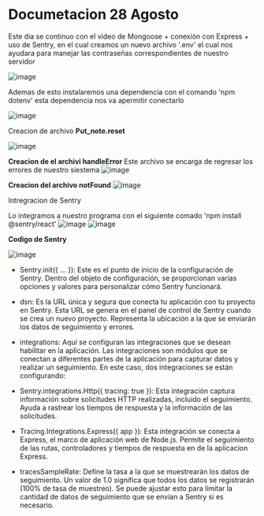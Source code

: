 # Documetacion 28 Agosto 

Este dia se continuo con el video de Mongoose + conexión con Express + uso de Sentry, en el cual creamos un nuevo archivo '.env' el cual nos ayudara para manejar las contraseñas correspondientes de nuestro servidor 

![image](https://github.com/Reivaq/Practicas/assets/140466947/8a7806db-2f2a-4f9d-9f19-523812daea4e)

Ademas de esto instalaremos una dependencia con el comando 'npm dotenv' esta dependencia nos va apermitir conectarlo 


![image](https://github.com/Reivaq/Practicas/assets/140466947/534202a9-6aa6-459f-935d-a704ad75d2dc)

Creacion de archivo **Put_note.reset**

![image](https://github.com/Reivaq/Practicas/assets/140466947/9c42b229-8a33-4a7e-a338-af5c65e812c6)

**Creacion de el archivi handleError**
Este archivo se encarga de regresar los errores de nuestro siestema 
![image](https://github.com/Reivaq/Practicas/assets/140466947/e071391d-04af-4b31-92e7-29a30077052f)

**Creacion del archivo notFound**
![image](https://github.com/Reivaq/Practicas/assets/140466947/9d57253c-9677-4775-bd60-ba771492adca)


Intregracion de Sentry 

Lo integramos a nuestro programa con el siguiente comado 'npm install @sentry/react'
![image](https://github.com/Reivaq/Practicas/assets/140466947/c5c91383-e967-4fba-bf6e-91cfdeed5b87)
![image](https://github.com/Reivaq/Practicas/assets/140466947/047d4304-4307-4821-8da7-776a5b9ac95e)

**Codigo de Sentry**

![image](https://github.com/Reivaq/Practicas/assets/140466947/0796644a-7d16-4563-8e4d-a3f7c8d1750b)
* Sentry.init({ ... }): Este es el punto de inicio de la configuración de Sentry. Dentro del objeto de configuración, se proporcionan varias opciones y valores para personalizar cómo Sentry funcionará.

* dsn: Es la URL única y segura que conecta tu aplicación con tu proyecto en Sentry. Esta URL se genera en el panel de control de Sentry cuando se crea un nuevo proyecto. Representa la ubicación a la que se enviarán los datos de seguimiento y errores.

* integrations: Aquí se configuran las integraciones que se desean habilitar en la aplicación. Las integraciones son módulos que se conectan a diferentes partes de la aplicación para capturar datos y realizar un seguimiento. En este caso, dos integraciones se están configurando:

* Sentry.integrations.Http({ tracing: true }): Esta integración captura información sobre solicitudes HTTP realizadas, incluido el seguimiento. Ayuda a rastrear los tiempos de respuesta y la información de las solicitudes.

* Tracing.Integrations.Express({ app }): Esta integración se conecta a Express, el marco de aplicación web de Node.js. Permite el seguimiento de las rutas, controladores y tiempos de respuesta en de la aplicacion Express.

* tracesSampleRate: Define la tasa a la que se muestrearán los datos de seguimiento. Un valor de 1.0 significa que todos los datos se registrarán (100% de tasa de muestreo). Se puede ajustar esto para limitar la cantidad de datos de seguimiento que se envían a Sentry si es necesario.



